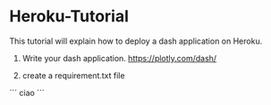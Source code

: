 # Heroku-Tutorial
This tutorial will explain how to deploy a dash application on Heroku.

1. Write your dash application. https://plotly.com/dash/

2. create a requirement.txt file

´´´
ciao
´´´
